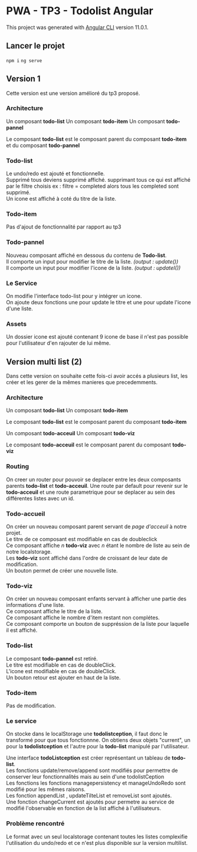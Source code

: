 # PWA - TP3 - Todolist Angular

This project was generated with [Angular CLI](https://github.com/angular/angular-cli) version 11.0.1.

## Lancer le projet
`npm i` 
`ng serve`

## Version 1

Cette version est une version amélioré du tp3 proposé.

### Architecture 
Un composant **todo-list**
Un composant **todo-item**
Un composant **todo-pannel**

Le composant **todo-list** est le composant parent du composant **todo-item** et du composant **todo-pannel**

### Todo-list 

Le undo/redo est ajouté et fonctionnelle.<br/>
Supprimé tous deviens supprimé affiché. supprimant tous ce qui est affiché par le filtre choisis ex : filtre = completed alors tous les completed sont supprimé. <br/>
Un icone est affiché à coté du titre de la liste. <br/>

### Todo-item

Pas d'ajout de fonctionnalité par rapport au tp3 

### Todo-pannel

Nouveau composant affiché en dessous du contenu de **Todo-list**.<br/>
Il comporte un input pour modifier le titre de la liste. *(output : update())*<br/>
Il comporte un input pour modifier l'icone de la liste. *(output : updateI())*<br/>

### Le Service

On modifie l'interface todo-list pour y intégrer un icone. <br/>
On ajoute deux fonctions une pour update le titre et une pour update l'icone d'une liste.

### Assets 

Un dossier icone est ajouté contenant 9 icone de base il n'est pas possible pour l'utilisateur d'en rajouter de lui même. 


## Version multi list (2)

Dans cette version on souhaite cette fois-ci avoir accés a plusieurs list, les créer et les gerer de la mêmes manieres que precedemments. 

### Architecture 
Un composant **todo-list**
Un composant **todo-item**

Le composant **todo-list** est le composant parent du composant **todo-item** 

Un composant **todo-acceuil**
Un composant **todo-viz**

Le composant **todo-acceuil** est le composant parent du composant **todo-viz**

### Routing
On creer un router pour pouvoir se deplacer entre les deux composants parents **todo-list** et **todo-acceuil**. Une route par default pour revenir sur le **todo-acceuil** et une route parametrique pour se deplacer au sein des différentes listes avec un id. 

### Todo-accueil

On créer un nouveau composant parent servant de *page d'acceuil* à notre projet. <br/>
Le titre de ce composant est modifiable en cas de doubleclick <br/>
Ce composant affiche *n* **todo-viz** avec *n* étant le nombre de liste au sein de notre localstorage. <br/>
Les **todo-viz** sont affiché dans l'ordre de croissant de leur date de modification. <br/>
Un bouton permet de créer une nouvelle liste.<br/>

### Todo-viz 

On créer un nouveau composant enfants servant à afficher une partie des informations d'une liste.<br/>
Ce composant affiche le titre de la liste.<br/>
Ce composant affiche le nombre d'item restant non complétes.<br/>
Ce composant comporte un bouton de suppréssion de la liste pour laquelle il est affiché. <br/>

### Todo-list 

Le composant **todo-pannel** est retiré. <br/>
Le titre est modifiable en cas de doubleClick.<br/>
L'icone est modifiable en cas de doubleClick. <br/>
Un bouton retour est ajouter en haut de la liste. <br/>

### Todo-item 

Pas de modification. 

### Le service 

On stocke dans le localStorage une **todolistception**, il faut donc le transformé pour que tous fonctionnne. On obtiens deux objets "current", un pour la **todolistception** et l'autre pour la **todo-list** manipulé par l'utilisateur. <br/>

Une interface **todoListception** est créer représentant un tableau de **todo-list**. <br/>
Les fonctions update/remove/append sont modifiés pour permettre de conserver leur fonctionnalités mais au sein d'une todolistCeption<br/>
Les fonctions les fonctions managepersistency et manageUndoRedo sont modifié pour les mêmes raisons. <br/>
Les fonction appendList , updateTilteList et removeList sont ajoutés. <br/>
Une fonction changeCurrent est ajoutés pour permetre au service de modifié l'observable en fonction de la list affiché à l'utilisateurs. <br/>


### Problème rencontré
Le format avec un seul localstorage contenant toutes les listes complexifie l'utilisation du undo/redo et ce n'est plus disponible sur la version multilist. 

